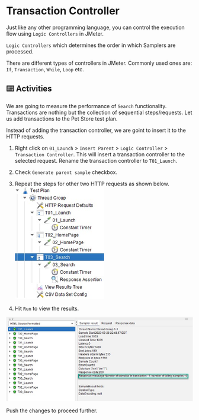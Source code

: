 # Transaction Controller

Just like any other programming language, you can control the execution flow using `Logic Controllers` in JMeter.

`Logic Controllers` which determines the order in which Samplers are processed.

There are different types of controllers in JMeter. Commonly used ones are: `If`, `Transaction`, `While`, `Loop` etc.

## ⌨️ Activities

We are going to measure the performance of `Search` functionality. Transactions are nothing but the collection of sequential steps/requests. Let us add transactions to the Pet Store test plan.

Instead of adding the transaction controller, we are goint to insert it to the HTTP requests.

1. Right click on `01_Launch` > `Insert Parent` > `Logic Controller` > `Transaction Controller`. This will insert a transaction controller to the selected request. Rename the transaction controller to `T01_Launch`.

2. Check `Generate parent sample` checkbox.

3. Repeat the steps for other two HTTP requests as shown below.
![Transaction Controller](https://raw.githubusercontent.com/QAInsights/apache-jmeter-course/master/images/140-TransactionController.jpg)

4. Hit `Run` to view the results.

![Transactions Results](https://raw.githubusercontent.com/QAInsights/apache-jmeter-course/master/images/150-Transactions-Results.jpg)

Push the changes to proceed further.
